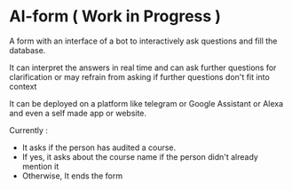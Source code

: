 # AI-form ( Work in Progress )

A form with an interface of a bot to interactively ask questions and fill the database.

It can interpret the answers in real time and can ask further questions for clarification or may refrain from asking if further questions don't fit into context

It can be deployed on a platform like telegram or Google Assistant or Alexa and even a self made app or website.

Currently : 
* It asks if the person has audited a course.
* If yes, it asks about the course name if the person didn't already mention it
* Otherwise, It ends the form
